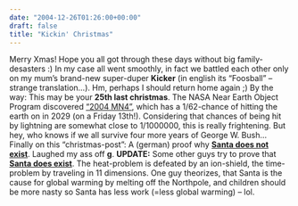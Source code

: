 ```yaml
---
date: "2004-12-26T01:26:00+00:00"
draft: false
title: "Kickin' Christmas"
---
```

Merry Xmas! Hope you all got through these days without big
family-desasters :) In my case all went smoothly, in fact we
battled each other only on my mum’s brand-new super-duper
**Kicker** (in english its “Foosball” – strange translation…). Hm,
perhaps I should return home again ;) By the way: This may be your
**25th last christmas**. The NASA Near Earth Object Program
discovered [“2004 MN4”](http://neo.jpl.nasa.gov/news/news146.html),
which has a 1/62-chance of hitting the earth on in 2029 (on a
Friday 13th!). Considering that chances of being hit by lightning
are somewhat close to 1/1000000, this is really frightening. But
hey, who knows if we all survive four more years of George W. Bush…
Finally on this “christmas-post”: A (german) proof why
**[Santa does not exist](http://www.festpark.de/w035.html)**.
Laughed my ass off **g**. **UPDATE:** Some other guys try to prove
that **[Santa does exist](http://www.physorg.com/news2487.html)**.
The heat-problem is defeated by an ion-shield, the time-problem by
traveling in 11 dimensions. One guy theorizes, that Santa is the
cause for global warming by melting off the Northpole, and children
should be more nasty so Santa has less work (=less global warming)
– lol.



